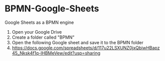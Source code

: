 # BPMN-Google-Sheets
Google Sheets as a BPMN engine
1) Open your Google Drive
2) Create a folder called "BPMN"
3) Open the following Google sheet and save it to the BPMN folder
4) https://docs.google.com/spreadsheets/d/117u22LSXUNZ0jxQbiwHBapz45_Nksk4f1q-lHBMeVew/edit?usp=sharing
